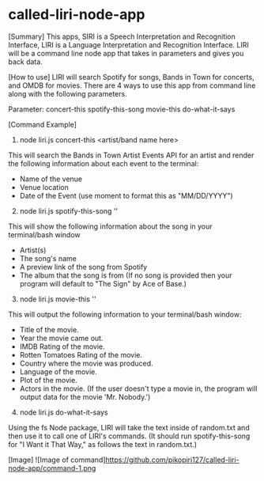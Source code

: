 # called-liri-node-app

[Summary]
This apps, SIRI is a Speech Interpretation and Recognition Interface, LIRI is a Language Interpretation and Recognition Interface. 
LIRI will be a command line node app that takes in parameters and gives you back data.

[How to use]
LIRI will search Spotify for songs, Bands in Town for concerts, and OMDB for movies.
There are 4 ways to use this app from command line along with the following parameters.

Parameter:
  concert-this
  spotify-this-song
  movie-this
  do-what-it-says

[Command Example]
1.  node liri.js concert-this <artist/band name here>

This will search the Bands in Town Artist Events API for an artist and render the following information about each event to the terminal:
  * Name of the venue
  * Venue location
  * Date of the Event (use moment to format this as "MM/DD/YYYY")

2.  node liri.js spotify-this-song '<song name here>'

This will show the following information about the song in your terminal/bash window
  * Artist(s)
  * The song's name
  * A preview link of the song from Spotify
  * The album that the song is from
(If no song is provided then your program will default to "The Sign" by Ace of Base.)

3.  node liri.js movie-this '<movie name here>'

This will output the following information to your terminal/bash window:
  * Title of the movie.
  * Year the movie came out.
  * IMDB Rating of the movie.
  * Rotten Tomatoes Rating of the movie.
  * Country where the movie was produced.
  * Language of the movie.
  * Plot of the movie.
  * Actors in the movie.
(If the user doesn't type a movie in, the program will output data for the movie 'Mr. Nobody.')

4.  node liri.js do-what-it-says

Using the fs Node package, LIRI will take the text inside of random.txt and then use it to call one of LIRI's commands.
(It should run spotify-this-song for "I Want it That Way," as follows the text in random.txt.)

[Image]
![Image of command]https://github.com/pikopiri127/called-liri-node-app/command-1.png

